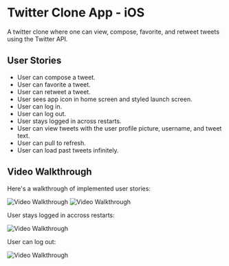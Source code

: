 
# Twitter Clone App - iOS

A twitter clone where one can view, compose, favorite, and retweet tweets using the Twitter API.

## User Stories

- User can compose a tweet.
- User can favorite a tweet.
- User can retweet a tweet. 
- User sees app icon in home screen and styled launch screen.
- User can log in.
- User can log out.
- User stays logged in across restarts.
- User can view tweets with the user profile picture, username, and tweet text.
- User can pull to refresh.
- User can load past tweets infinitely.


## Video Walkthrough

Here's a walkthrough of implemented user stories:

<img src='http://g.recordit.co/lAo25qeE21.gif' title='Video Walkthrough' width='' alt='Video Walkthrough' />

<img src='http://g.recordit.co/yahgI5pY1c.gif' title='Video Walkthrough' width='' alt='Video Walkthrough' />

User stays logged in accross restarts:

<img src='http://g.recordit.co/p6OpFyjN4C.gif' title='Video Walkthrough' width='' alt='Video Walkthrough' />

User can log out:

<img src='http://g.recordit.co/1R6gbuQQT7.gif' title='Video Walkthrough' width='' alt='Video Walkthrough' />
